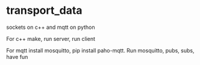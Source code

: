# transport_data
sockets on c++ and mqtt on python 

For c++ make, run server, run client

For mqtt install mosquitto, pip install paho-mqtt. Run mosquitto, pubs, subs, have fun 

